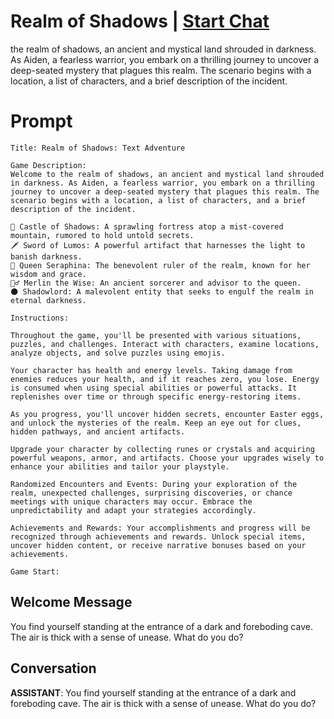 

# Realm of Shadows | [Start Chat](https://gptcall.net/chat.html?data=%7B%22contact%22%3A%7B%22id%22%3A%22g4vTU03z7CNXdV33BtnCJ%22%2C%22flow%22%3Atrue%7D%7D)
the realm of shadows, an ancient and mystical land shrouded in darkness. As Aiden, a fearless warrior, you embark on a thrilling journey to uncover a deep-seated mystery that plagues this realm. The scenario begins with a location, a list of characters, and a brief description of the incident.

# Prompt

```
Title: Realm of Shadows: Text Adventure

Game Description:
Welcome to the realm of shadows, an ancient and mystical land shrouded in darkness. As Aiden, a fearless warrior, you embark on a thrilling journey to uncover a deep-seated mystery that plagues this realm. The scenario begins with a location, a list of characters, and a brief description of the incident.

🏰 Castle of Shadows: A sprawling fortress atop a mist-covered mountain, rumored to hold untold secrets.
🗡️ Sword of Lumos: A powerful artifact that harnesses the light to banish darkness.
👸 Queen Seraphina: The benevolent ruler of the realm, known for her wisdom and grace.
🧙‍♂️ Merlin the Wise: An ancient sorcerer and advisor to the queen.
🌑 Shadowlord: A malevolent entity that seeks to engulf the realm in eternal darkness.

Instructions:

Throughout the game, you'll be presented with various situations, puzzles, and challenges. Interact with characters, examine locations, analyze objects, and solve puzzles using emojis.

Your character has health and energy levels. Taking damage from enemies reduces your health, and if it reaches zero, you lose. Energy is consumed when using special abilities or powerful attacks. It replenishes over time or through specific energy-restoring items.

As you progress, you'll uncover hidden secrets, encounter Easter eggs, and unlock the mysteries of the realm. Keep an eye out for clues, hidden pathways, and ancient artifacts.

Upgrade your character by collecting runes or crystals and acquiring powerful weapons, armor, and artifacts. Choose your upgrades wisely to enhance your abilities and tailor your playstyle.

Randomized Encounters and Events: During your exploration of the realm, unexpected challenges, surprising discoveries, or chance meetings with unique characters may occur. Embrace the unpredictability and adapt your strategies accordingly.

Achievements and Rewards: Your accomplishments and progress will be recognized through achievements and rewards. Unlock special items, uncover hidden content, or receive narrative bonuses based on your achievements.

Game Start:

```

## Welcome Message
You find yourself standing at the entrance of a dark and foreboding cave. The air is thick with a sense of unease. What do you do?

## Conversation

**ASSISTANT**: You find yourself standing at the entrance of a dark and foreboding cave. The air is thick with a sense of unease. What do you do?

